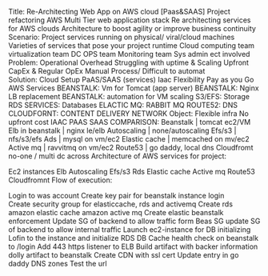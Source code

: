 

Title: Re-Architecting Web App on AWS cloud [Paas&SAAS]
Project refactoring AWS
Multi Tier web application stack
Re architecting services for AWS clouds
Architecture to boost agility or improve business continuity 
Scenario:
Project services running on physical/ viral/cloud machines
Varieties of services that pose your project runtime
Cloud computing team
virtualization team
DC OPS team
Monitoring team 
Sys admin ect involved
Problem:
Operational Overhead
Struggling with uptime & Scaling
Upfront CapEx & Regular OpEx
Manual Process/ Difficult to automat	
Solution:
Cloud Setup
PaAS/SAAS (services)
Iaac
Flexibility
Pay as you Go
AWS Services
BEANSTALK: Vm for Tomcat (app server)
BEANSTALK: Nginx LB replacement
BEANSTALK: automation for VM scaling
S3/EFS: Storage	
RDS SERVICES: Databases
ELACTIC MQ: RABBIT MQ
ROUTE52: DNS
CLOUDFORNT: CONTENT DELIVERY NETWORK
Object:
Flexible infra
No upfront cost
IAAC
PAAS
SAAS
COMPARISON:
Beanstalk | tomcat ec2/VM
Elb in beanstalk | nginx le/elb
Autoscaling | none/autoscaling
Efs/s3 | nfs/s3/efs
Ads | mysql on vm/ec2
Elastic cache | memcached on mv/ec2
Active mq | ravvitmq on vm/ec2
Route53 | go daddy, local dns
Cloudfromt no-one / multi dc across
Architecture of AWS services for project:

Ec2 instances
Elb
Autoscaling
Efs/s3
Rds
Elastic cache
Active mq 
Route53
Cloudfromnt 
Flow of execution:

Login to was account
Create key pair for beanstalk instance login  
Create security group for elasticcache, rds and activemq
Create
rds 
amazon elastic cache 
amazon active mq
Create elastic beanstalk enforcement
Update SG of backend to allow traffic form Beas SG 
update SG of backend to allow internal traffic 
Launch ec2-instance for DB initializing
Lofin to the instance and initialize RDS DB
Cache health check on beanstalk to /login
Add 443 https listener to ELB
Build artifact with backer information dolly artifact to beanstalk
Create CDN with ssl cert
Update entry in go daddy DNS zones
Test the url

